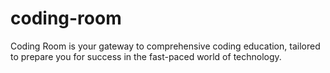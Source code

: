 # coding-room
Coding Room is your gateway to comprehensive coding education, tailored to prepare you for success in the fast-paced world of technology.
